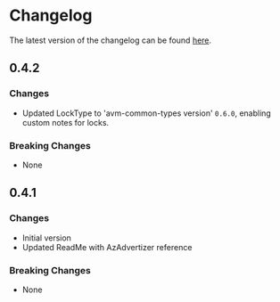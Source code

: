 # Changelog

The latest version of the changelog can be found [here](https://github.com/Azure/bicep-registry-modules/blob/main/avm/res/resources/resource-group/CHANGELOG.md).

## 0.4.2

### Changes

- Updated LockType to 'avm-common-types version' `0.6.0`, enabling custom notes for locks.

### Breaking Changes

- None

## 0.4.1

### Changes

- Initial version
- Updated ReadMe with AzAdvertizer reference

### Breaking Changes

- None
